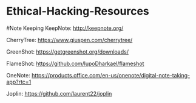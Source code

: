 # Ethical-Hacking-Resources

#Note Keeping
KeepNote: http://keepnote.org/

CherryTree: https://www.giuspen.com/cherrytree/

GreenShot: https://getgreenshot.org/downloads/

FlameShot: https://github.com/lupoDharkael/flameshot

OneNote: https://products.office.com/en-us/onenote/digital-note-taking-app?rtc=1

Joplin: https://github.com/laurent22/joplin
